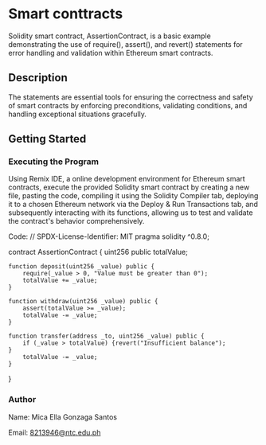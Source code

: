 # Smart conttracts
Solidity smart contract, AssertionContract, is a basic example demonstrating the use of require(), assert(), and revert() statements for error handling and validation within Ethereum smart contracts.

## Description
The statements are essential tools for ensuring the correctness and safety of smart contracts by enforcing preconditions, validating conditions, and handling exceptional situations gracefully.

## Getting Started

### Executing the Program

Using Remix IDE, a online development environment for Ethereum smart contracts, execute the provided Solidity smart contract by creating a new file, pasting the code, compiling it using the Solidity Compiler tab, deploying it to a chosen Ethereum network via the Deploy & Run Transactions tab, and subsequently interacting with its functions, allowing us to test and validate the contract's behavior comprehensively.

Code:
// SPDX-License-Identifier: MIT
pragma solidity ^0.8.0;

contract AssertionContract {
    uint256 public totalValue;

    function deposit(uint256 _value) public {
        require(_value > 0, "Value must be greater than 0");
        totalValue += _value;
    }

    function withdraw(uint256 _value) public {
        assert(totalValue >= _value);
        totalValue -= _value;
    }

    function transfer(address _to, uint256 _value) public {
        if (_value > totalValue) {revert("Insufficient balance"); 
    }    
        totalValue -= _value;
    }
}


### Author
Name: Mica Ella Gonzaga Santos

Email: 8213946@ntc.edu.ph
